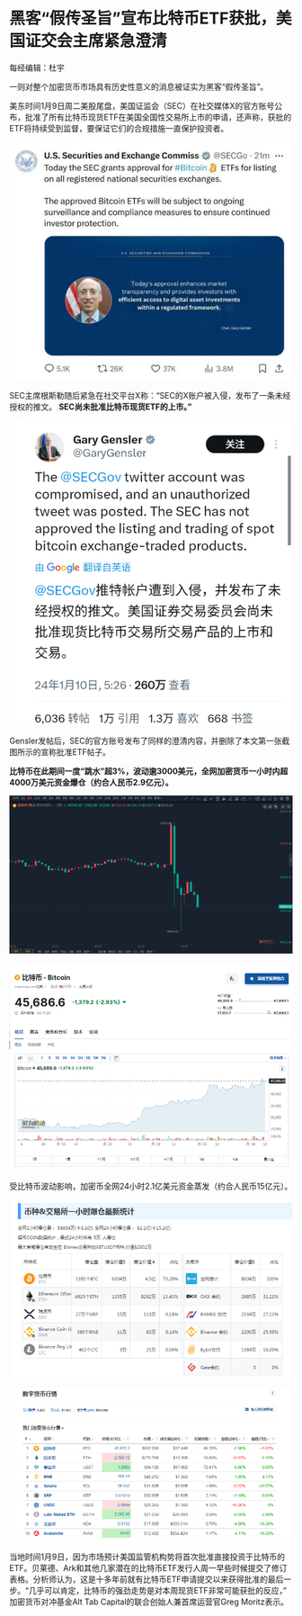 # 黑客“假传圣旨”宣布比特币ETF获批，美国证交会主席紧急澄清

每经编辑：杜宇

一则对整个加密货币市场具有历史性意义的消息被证实为黑客“假传圣旨”。

美东时间1月9日周二美股尾盘，美国证监会（SEC）在社交媒体X的官方账号公布，批准了所有比特币现货ETF在美国全国性交易所上市的申请，还声称，获批的ETF将持续受到监督，要保证它们的合规措施一直保护投资者。

![57b70c2afadd32be688778fef0d49845.jpg](https://raw.githubusercontent.com/qqhsx/qqnews_image/main/2024/01/10/黑客“假传圣旨”宣布比特币ETF获批，美国证交会主席紧急澄清/57b70c2afadd32be688778fef0d49845.jpg)

SEC主席根斯勒随后紧急在社交平台X称：“SEC的X账户被入侵，发布了一条未经授权的推文。 **SEC尚未批准比特币现货ETF的上市。”**

![c75b882116bf7d4398c74ba139172c81.jpg](https://raw.githubusercontent.com/qqhsx/qqnews_image/main/2024/01/10/黑客“假传圣旨”宣布比特币ETF获批，美国证交会主席紧急澄清/c75b882116bf7d4398c74ba139172c81.jpg)

Gensler发帖后，SEC的官方账号发布了同样的澄清内容，并删除了本文第一张截图所示的宣称批准ETF帖子。

**比特币在此期间一度“跳水”超3%，波动逾3000美元，全网加密货币一小时内超4000万美元资金爆仓（约合人民币2.9亿元）。**

![50dee396b64c61c51426b1b3c98ea68a.jpg](https://raw.githubusercontent.com/qqhsx/qqnews_image/main/2024/01/10/黑客“假传圣旨”宣布比特币ETF获批，美国证交会主席紧急澄清/50dee396b64c61c51426b1b3c98ea68a.jpg)

![0d20d14d1949277b8d92c908154cb0b7.jpg](https://raw.githubusercontent.com/qqhsx/qqnews_image/main/2024/01/10/黑客“假传圣旨”宣布比特币ETF获批，美国证交会主席紧急澄清/0d20d14d1949277b8d92c908154cb0b7.jpg)

受比特币波动影响，加密币全网24小时2.1亿美元资金蒸发（约合人民币15亿元）。

![dd65e51d48a1205310279ef2fdda01cb.jpg](https://raw.githubusercontent.com/qqhsx/qqnews_image/main/2024/01/10/黑客“假传圣旨”宣布比特币ETF获批，美国证交会主席紧急澄清/dd65e51d48a1205310279ef2fdda01cb.jpg)

![5424d6e83a129515109ff7c111b5b79a.jpg](https://raw.githubusercontent.com/qqhsx/qqnews_image/main/2024/01/10/黑客“假传圣旨”宣布比特币ETF获批，美国证交会主席紧急澄清/5424d6e83a129515109ff7c111b5b79a.jpg)

当地时间1月9日，因为市场预计美国监管机构势将首次批准直接投资于比特币的ETF。贝莱德、Ark和其他几家潜在的比特币ETF发行人周一早些时候提交了修订表格。分析师认为，这是十多年前就有比特币ETF申请提交以来获得批准的最后一步。“几乎可以肯定，比特币的强劲走势是对本周现货ETF非常可能获批的反应，”
加密货币对冲基金Alt Tab Capital的联合创始人兼首席运营官Greg Moritz表示。

